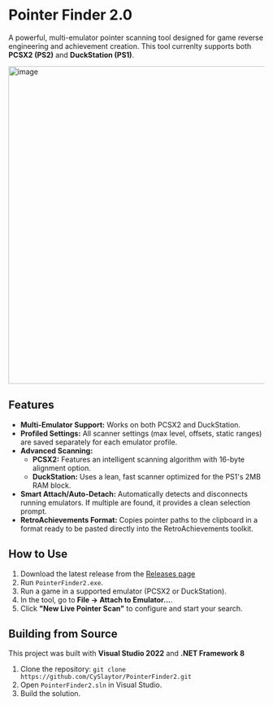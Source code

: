 # Pointer Finder 2.0

A powerful, multi-emulator pointer scanning tool designed for game reverse engineering and achievement creation. This tool currenlty supports both **PCSX2 (PS2)** and **DuckStation (PS1)**.

<img width="968" height="624" alt="image" src="https://github.com/user-attachments/assets/913c86b3-b46a-46a3-ae77-f392c60499b9" />

## Features

*   **Multi-Emulator Support:** Works on both PCSX2 and DuckStation.
*   **Profiled Settings:** All scanner settings (max level, offsets, static ranges) are saved separately for each emulator profile.
*   **Advanced Scanning:**
    *   **PCSX2:** Features an intelligent scanning algorithm with 16-byte alignment option.
    *   **DuckStation:** Uses a lean, fast scanner optimized for the PS1's 2MB RAM block.
*   **Smart Attach/Auto-Detach:** Automatically detects and disconnects running emulators. If multiple are found, it provides a clean selection prompt.
*   **RetroAchievements Format:** Copies pointer paths to the clipboard in a format ready to be pasted directly into the RetroAchievements toolkit.

## How to Use

1.  Download the latest release from the [Releases page](https://github.com/CySlaytor/PointerFinder2/releases/tag/v2.0.0)
2.  Run `PointerFinder2.exe`.
3.  Run a game in a supported emulator (PCSX2 or DuckStation).
4.  In the tool, go to **File -> Attach to Emulator...**.
5.  Click **"New Live Pointer Scan"** to configure and start your search.

## Building from Source

This project was built with **Visual Studio 2022** and **.NET Framework 8**

1.  Clone the repository: `git clone https://github.com/CySlaytor/PointerFinder2.git`
2.  Open `PointerFinder2.sln` in Visual Studio.
3.  Build the solution.
